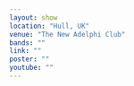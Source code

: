 ```yaml
---
layout: show
location: "Hull, UK"
venue: "The New Adelphi Club"
bands: ""
link: ""
poster: ""
youtube: ""
---
```




